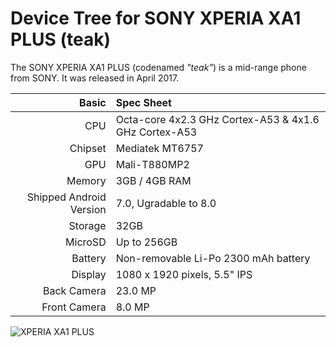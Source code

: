 Device Tree for SONY XPERIA XA1 PLUS (teak)
==================================================

The SONY XPERIA XA1 PLUS (codenamed _"teak"_) is a mid-range phone from SONY.
It was released in April 2017.


Basic   | Spec Sheet
-------:|:-------------------------
CPU     | Octa-core 4x2.3 GHz Cortex-A53 & 4x1.6 GHz Cortex-A53
Chipset | Mediatek MT6757
GPU     | Mali-T880MP2
Memory  | 3GB / 4GB RAM
Shipped Android Version | 7.0, Ugradable to 8.0
Storage | 32GB
MicroSD | Up to 256GB
Battery | Non-removable Li-Po 2300 mAh battery
Display | 1080 x 1920 pixels, 5.5" IPS
Back Camera | 23.0 MP
Front Camera | 8.0 MP

![XPERIA XA1 PLUS](https://fdn2.gsmarena.com/vv/pics/sony/sony-xperia-xa1-plus-1.jpg "SONY XPERIA XA1 PLUS")

